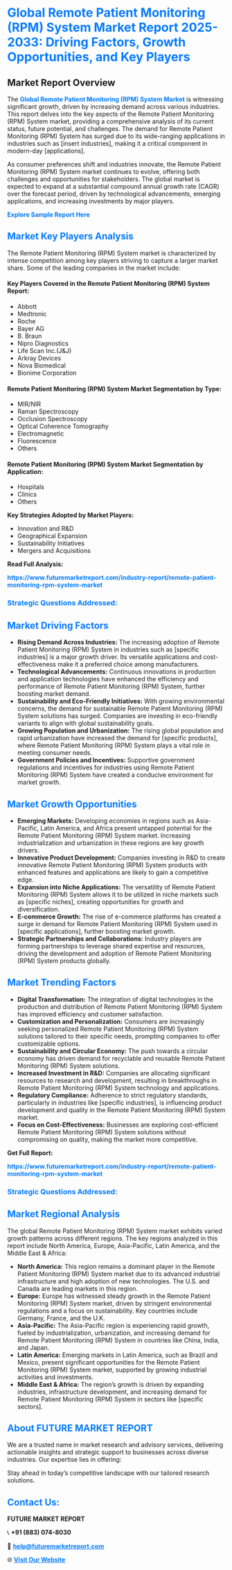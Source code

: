 <h1 style="color: #007BFF;">Global Remote Patient Monitoring (RPM) System Market Report 2025-2033: Driving Factors, Growth Opportunities, and Key Players</h1>

<section id="overview">
<h2>Market Report Overview</h2>
<p>The <a href="https://www.futuremarketreport.com/industry-report/remote-patient-monitoring-rpm-system-market" style="color: #007BFF; text-decoration: none;"><strong>Global Remote Patient Monitoring (RPM) System Market</strong></a> is witnessing significant growth, driven by increasing demand across various industries. This report delves into the key aspects of the Remote Patient Monitoring (RPM) System market, providing a comprehensive analysis of its current status, future potential, and challenges. The demand for Remote Patient Monitoring (RPM) System has surged due to its wide-ranging applications in industries such as [insert industries], making it a critical component in modern-day [applications].</p>
<p>As consumer preferences shift and industries innovate, the Remote Patient Monitoring (RPM) System market continues to evolve, offering both challenges and opportunities for stakeholders. The global market is expected to expand at a substantial compound annual growth rate (CAGR) over the forecast period, driven by technological advancements, emerging applications, and increasing investments by major players.</p>
</section>

<section id="overview">
<p><a href="https://www.futuremarketreport.com/request-sample/reportId=36150" style="color: #007BFF; text-decoration: none;"><strong>Explore Sample Report Here</strong></a></p>
</section>

<section id="key-players">
<h2 style="color: #007BFF;">Market Key Players Analysis</h2>
<p>The Remote Patient Monitoring (RPM) System market is characterized by intense competition among key players striving to capture a larger market share. Some of the leading companies in the market include:</p>
<h4>Key Players Covered in the Remote Patient Monitoring (RPM) System Report:</h4>
<ul><li>Abbott</li><li>Medtronic</li><li>Roche</li><li>Bayer AG</li><li>B. Braun</li><li>Nipro Diagnostics</li><li>Life Scan Inc.(J&amp;J)</li><li>Arkray Devices</li><li>Nova Biomedical</li><li>Bionime Corporation</li></ul>
<h4>Remote Patient Monitoring (RPM) System Market Segmentation by Type:</h4>
<ul><li>MIR/NIR</li><li>Raman Spectroscopy</li><li>Occlusion Spectroscopy</li><li>Optical Coherence Tomography</li><li>Electromagnetic</li><li>Fluorescence</li><li>Others</li></ul>

<h4>Remote Patient Monitoring (RPM) System Market Segmentation by Application:</h4>
<ul><li>Hospitals</li><li>Clinics</li><li>Others</li></ul>
<p><strong>Key Strategies Adopted by Market Players:</strong></p>
<ul>
<li>Innovation and R&D</li>
<li>Geographical Expansion</li>
<li>Sustainability Initiatives</li>
<li>Mergers and Acquisitions</li>
</ul>
</section>

<section>
<p><strong>Read Full Analysis: </strong></p><a href="https://www.futuremarketreport.com/industry-report/remote-patient-monitoring-rpm-system-market" style="color: #007BFF; text-decoration: none;"><strong>https://www.futuremarketreport.com/industry-report/remote-patient-monitoring-rpm-system-market</strong></a>
<h3 style="color: #007BFF;">Strategic Questions Addressed:</h3>
</section>

<section id="driving-factors">
<h2 style="color: #007BFF;">Market Driving Factors</h2>
<ul>
<li><strong>Rising Demand Across Industries:</strong> The increasing adoption of Remote Patient Monitoring (RPM) System in industries such as [specific industries] is a major growth driver. Its versatile applications and cost-effectiveness make it a preferred choice among manufacturers.</li>
<li><strong>Technological Advancements:</strong> Continuous innovations in production and application technologies have enhanced the efficiency and performance of Remote Patient Monitoring (RPM) System, further boosting market demand.</li>
<li><strong>Sustainability and Eco-Friendly Initiatives:</strong> With growing environmental concerns, the demand for sustainable Remote Patient Monitoring (RPM) System solutions has surged. Companies are investing in eco-friendly variants to align with global sustainability goals.</li>
<li><strong>Growing Population and Urbanization:</strong> The rising global population and rapid urbanization have increased the demand for [specific products], where Remote Patient Monitoring (RPM) System plays a vital role in meeting consumer needs.</li>
<li><strong>Government Policies and Incentives:</strong> Supportive government regulations and incentives for industries using Remote Patient Monitoring (RPM) System have created a conducive environment for market growth.</li>
</ul>
</section>

<section id="growth-opportunities">
<h2 style="color: #007BFF;">Market Growth Opportunities</h2>
<ul>
<li><strong>Emerging Markets:</strong> Developing economies in regions such as Asia-Pacific, Latin America, and Africa present untapped potential for the Remote Patient Monitoring (RPM) System market. Increasing industrialization and urbanization in these regions are key growth drivers.</li>
<li><strong>Innovative Product Development:</strong> Companies investing in R&D to create innovative Remote Patient Monitoring (RPM) System products with enhanced features and applications are likely to gain a competitive edge.</li>
<li><strong>Expansion into Niche Applications:</strong> The versatility of Remote Patient Monitoring (RPM) System allows it to be utilized in niche markets such as [specific niches], creating opportunities for growth and diversification.</li>
<li><strong>E-commerce Growth:</strong> The rise of e-commerce platforms has created a surge in demand for Remote Patient Monitoring (RPM) System used in [specific applications], further boosting market growth.</li>
<li><strong>Strategic Partnerships and Collaborations:</strong> Industry players are forming partnerships to leverage shared expertise and resources, driving the development and adoption of Remote Patient Monitoring (RPM) System products globally.</li>
</ul>
</section>

<section id="trending-factors">
<h2 style="color: #007BFF;">Market Trending Factors</h2>
<ul>
<li><strong>Digital Transformation:</strong> The integration of digital technologies in the production and distribution of Remote Patient Monitoring (RPM) System has improved efficiency and customer satisfaction.</li>
<li><strong>Customization and Personalization:</strong> Consumers are increasingly seeking personalized Remote Patient Monitoring (RPM) System solutions tailored to their specific needs, prompting companies to offer customizable options.</li>
<li><strong>Sustainability and Circular Economy:</strong> The push towards a circular economy has driven demand for recyclable and reusable Remote Patient Monitoring (RPM) System solutions.</li>
<li><strong>Increased Investment in R&D:</strong> Companies are allocating significant resources to research and development, resulting in breakthroughs in Remote Patient Monitoring (RPM) System technology and applications.</li>
<li><strong>Regulatory Compliance:</strong> Adherence to strict regulatory standards, particularly in industries like [specific industries], is influencing product development and quality in the Remote Patient Monitoring (RPM) System market.</li>
<li><strong>Focus on Cost-Effectiveness:</strong> Businesses are exploring cost-efficient Remote Patient Monitoring (RPM) System solutions without compromising on quality, making the market more competitive.</li>
</ul>
</section>

<section>
<p><strong>Get Full Report: </strong></p><a href="https://www.futuremarketreport.com/industry-report/remote-patient-monitoring-rpm-system-market" style="color: #007BFF; text-decoration: none;"><strong>https://www.futuremarketreport.com/industry-report/remote-patient-monitoring-rpm-system-market</strong></a>
<h3 style="color: #007BFF;">Strategic Questions Addressed:</h3>
</section>


<section id="regional-analysis">
<h2 style="color: #007BFF;">Market Regional Analysis</h2>
<p>The global Remote Patient Monitoring (RPM) System market exhibits varied growth patterns across different regions. The key regions analyzed in this report include North America, Europe, Asia-Pacific, Latin America, and the Middle East & Africa:</p>
<ul>
<li><strong>North America:</strong> This region remains a dominant player in the Remote Patient Monitoring (RPM) System market due to its advanced industrial infrastructure and high adoption of new technologies. The U.S. and Canada are leading markets in this region.</li>
<li><strong>Europe:</strong> Europe has witnessed steady growth in the Remote Patient Monitoring (RPM) System market, driven by stringent environmental regulations and a focus on sustainability. Key countries include Germany, France, and the U.K.</li>
<li><strong>Asia-Pacific:</strong> The Asia-Pacific region is experiencing rapid growth, fueled by industrialization, urbanization, and increasing demand for Remote Patient Monitoring (RPM) System in countries like China, India, and Japan.</li>
<li><strong>Latin America:</strong> Emerging markets in Latin America, such as Brazil and Mexico, present significant opportunities for the Remote Patient Monitoring (RPM) System market, supported by growing industrial activities and investments.</li>
<li><strong>Middle East & Africa:</strong> The region’s growth is driven by expanding industries, infrastructure development, and increasing demand for Remote Patient Monitoring (RPM) System in sectors like [specific sectors].</li>
</ul>
</section>

<footer>
<h2 style="color: #007BFF;">About FUTURE MARKET REPORT</h2>
<p>We are a trusted name in market research and advisory services, delivering actionable insights and strategic support to businesses across diverse industries. Our expertise lies in offering:</p>

<p>Stay ahead in today’s competitive landscape with our tailored research solutions.</p>

<h2 style="color: #007BFF;">Contact Us:</h2>
<p><strong>FUTURE MARKET REPORT</strong></p>
<p>📞 <strong>+91 (883) 074-8030</strong></p>
<p>📧 <strong><a href="mailto:help@futuremarketreport.com" style="color: #007BFF;">help@futuremarketreport.com</a></strong></p>
<p>🌐 <strong><a href="https://www.futuremarketreport.com/" style="color: #007BFF;">Visit Our Website</a></strong></p>
</footer>
